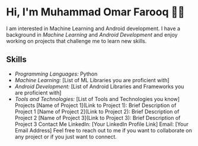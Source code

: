 # Hi, I'm Muhammad Omar Farooq 👋🏽
I am interested in Machine Learning and Android development. I have a background in *Machine Learning* and *Android Development* and enjoy working on projects that challenge me to learn new skills.

## Skills
* *Programming Languages:* Python
* *Machine Learning:* [List of ML Libraries you are proficient with]
* *Android Development:* [List of Android Libraries and Frameworks you are proficient with]
* *Tools and Technologies:* [List of Tools and Technologies you know]
Projects
[Name of Project 1](Link to Project 1): Brief Description of Project 1
[Name of Project 2](Link to Project 2): Brief Description of Project 2
[Name of Project 3](Link to Project 3): Brief Description of Project 3
Contact Me
LinkedIn: [Your LinkedIn Profile Link]
Email: [Your Email Address]
Feel free to reach out to me if you want to collaborate on any project or if you just want to connect.

